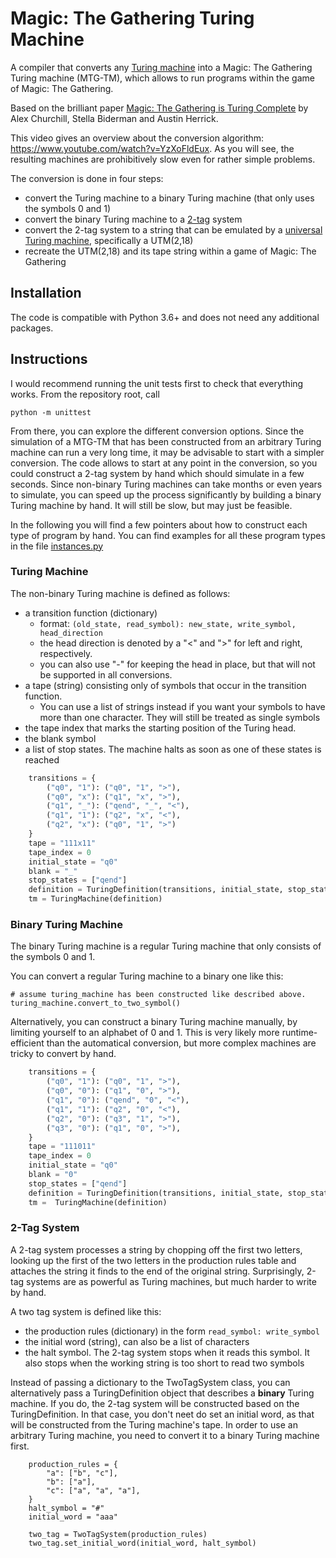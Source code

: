 # Magic: The Gathering Turing Machine

A compiler that converts any [Turing machine](https://en.wikipedia.org/wiki/Turing_machine) into a Magic: The Gathering Turing machine (MTG-TM), which allows to run programs within the game of Magic: The Gathering.

Based on the brilliant paper [Magic: The Gathering is Turing Complete](https://arxiv.org/abs/1904.09828) by Alex Churchill, Stella Biderman and Austin Herrick.

This video gives an overview about the conversion algorithm: https://www.youtube.com/watch?v=YzXoFldEux. As you will see, the resulting machines are prohibitively slow even for rather simple problems.

The conversion is done in four steps:
- convert the Turing machine to a binary Turing machine (that only uses the symbols 0 and 1)
- convert the binary Turing machine to a [2-tag](https://en.wikipedia.org/wiki/Tag_system) system
- convert the 2-tag system to a string that can be emulated by a [universal Turing machine](https://en.wikipedia.org/wiki/Universal_Turing_machine), specifically a UTM(2,18)
- recreate the UTM(2,18) and its tape string within a game of Magic: The Gathering

## Installation

The code is compatible with Python 3.6+ and does not need any additional packages.

## Instructions

I would recommend running the unit tests first to check that everything works. From the repository root, call
```
python -m unittest
```

From there, you can explore the different conversion options. Since the simulation of a MTG-TM that has been constructed from an arbitrary Turing machine can run a very long time, it may be advisable to start with a simpler conversion. The code allows to start at any point in the conversion, so you could construct a 2-tag system by hand which should simulate in a few seconds. Since non-binary Turing machines can take months or even years to simulate, you can speed up the process significantly by building a binary Turing machine by hand. It will still be slow, but may just be feasible.

In the following you will find a few pointers about how to construct each type of program by hand. You can find examples for all these program types in the file [instances.py](mtg_turing_machine/classes/instances.py)

### Turing Machine

The non-binary Turing machine is defined as follows:

- a transition function (dictionary)
  - format: `(old_state, read_symbol): new_state, write_symbol, head_direction`
  - the head direction is denoted by a "<" and ">" for left and right, respectively. 
  - you can also use "-" for keeping the head in place, but that will not be supported in all conversions.
- a tape (string) consisting only of symbols that occur in the transition function. 
  - You can use a list of strings instead if you want your symbols to have more than one character. They will still be treated as single symbols
- the tape index that marks the starting position of the Turing head.
- the blank symbol
- a list of stop states. The machine halts as soon as one of these states is reached

```python
    transitions = {
        ("q0", "1"): ("q0", "1", ">"),
        ("q0", "x"): ("q1", "x", ">"),
        ("q1", "_"): ("qend", "_", "<"),
        ("q1", "1"): ("q2", "x", "<"),
        ("q2", "x"): ("q0", "1", ">")
    }
    tape = "111x11"
    tape_index = 0
    initial_state = "q0"
    blank = "_"
    stop_states = ["qend"]
    definition = TuringDefinition(transitions, initial_state, stop_states, tape, tape_index, blank=blank)
    tm = TuringMachine(definition)
```
### Binary Turing Machine

The binary Turing machine is a regular Turing machine that only consists of the symbols 0 and 1.

You can convert a regular Turing machine to a binary one like this: 
```
# assume turing_machine has been constructed like described above.
turing_machine.convert_to_two_symbol()
```

Alternatively, you can construct a binary Turing machine manually, by limiting yourself to an alphabet of 0 and 1. This is very likely more runtime-efficient than the automatical conversion, but more complex machines are tricky to convert by hand.

```python
    transitions = {
        ("q0", "1"): ("q0", "1", ">"),
        ("q0", "0"): ("q1", "0", ">"),
        ("q1", "0"): ("qend", "0", "<"),
        ("q1", "1"): ("q2", "0", "<"),
        ("q2", "0"): ("q3", "1", ">"),
        ("q3", "0"): ("q1", "0", ">"),
    }
    tape = "111011"
    tape_index = 0
    initial_state = "q0"
    blank = "0"
    stop_states = ["qend"]
    definition = TuringDefinition(transitions, initial_state, stop_states, tape, tape_index, blank=blank)
    tm =  TuringMachine(definition)
```

### 2-Tag System

A 2-tag system processes a string by chopping off the first two letters, looking up the first of the two letters in the production rules table and attaches the string it finds to the end of the original string. Surprisingly, 2-tag systems are as powerful as Turing machines, but much harder to write by hand.

A two tag system is defined like this:

- the production rules (dictionary) in the form `read_symbol: write_symbol`
- the initial word (string), can also be a list of characters
- the halt symbol. The 2-tag system stops when it reads this symbol. It also stops when the working string is too short to read two symbols

Instead of passing a dictionary to the TwoTagSystem class, you can alternatively pass a TuringDefinition object that describes a **binary** Turing machine. If you do, the 2-tag system will be constructed based on the TuringDefinition. In that case, you don't neet do set an initial word, as that will be constructed from the Turing machine's tape. In order to use an arbitrary Turing machine, you need to convert it to a binary Turing machine first.

```
    production_rules = {
        "a": ["b", "c"],
        "b": ["a"],
        "c": ["a", "a", "a"],
    }
    halt_symbol = "#"
    initial_word = "aaa"

    two_tag = TwoTagSystem(production_rules)
    two_tag.set_initial_word(initial_word, halt_symbol)
```

